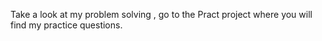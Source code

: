 Take a look at my problem solving , go to the Pract project where you will find my practice questions.
